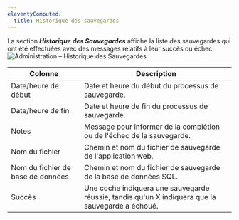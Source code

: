 ```yaml
---
eleventyComputed:
  title: Historique des sauvegardes
---
```

La section ***Historique des Sauvegardes*** affiche la liste des sauvegardes qui ont été effectuées avec des messages relatifs à leur succès ou échec.
![Administration – Historique des Sauvegardes](https://cdnweb.devolutions.net/docs/docs_en_server_clip10404.png)

| Colonne           | Description                                                                                          |
|-------------------|------------------------------------------------------------------------------------------------------|
| Date/heure de début | Date et heure du début du processus de sauvegarde.                                                   |
| Date/heure de fin   | Date et heure de fin du processus de sauvegarde.                                                     |
| Notes               | Message pour informer de la complétion ou de l'échec de la sauvegarde.                               |
| Nom du fichier      | Chemin et nom du fichier de sauvegarde de l'application web.                                         |
| Nom du fichier de base de données | Chemin et nom du fichier de sauvegarde de la base de données SQL.                                    |
| Succès              | Une coche indiquera une sauvegarde réussie, tandis qu'un X indiquera que la sauvegarde a échoué.     |
